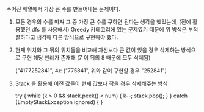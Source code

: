 주어진 배열에서 가장 큰 수를 만들어내는 문제이다.

1. 모든 경우의 수를 따져 그 중 가장 큰 수를 구하면 된다는 생각을 했었는데, (전에 활용했던 dfs 를 사용해서)
Greedy 카테고리에 있는 문제였기 때문에 위 방식은 부적절하다고 생각해 다른 방식으로 구현해야 했다.


2. 현재 위치와 그 뒤의 위치들을 비교해 자신보다 큰 값이 있을 경우 삭제하는 방식으로 구현 
해당 반례가 존재해 (7 이 뒤의 8 때문에 모두 삭제됨)


    ("4177252841", 4): ("775841", 위와 같이 구현할 경우 "252841")

3. Stack 을 활용해 이전 값들이 현재 값보다 작을 경우 삭제해주는 방식


    try {
        while (k > 0 && stack.peek() < num) {
            k--;
            stack.pop();
        }
    } catch (EmptyStackException ignored) { }